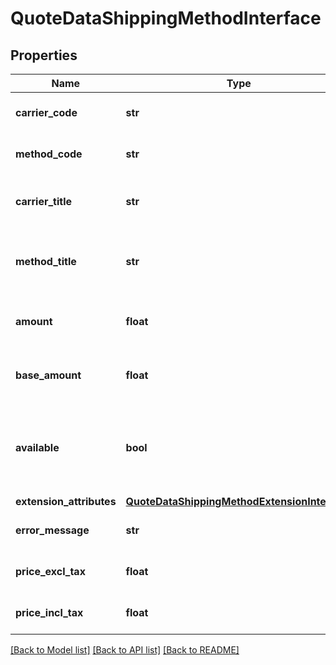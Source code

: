 # QuoteDataShippingMethodInterface

## Properties
Name | Type | Description | Notes
------------ | ------------- | ------------- | -------------
**carrier_code** | **str** | Shipping carrier code. | 
**method_code** | **str** | Shipping method code. | 
**carrier_title** | **str** | Shipping carrier title. Otherwise, null. | [optional] 
**method_title** | **str** | Shipping method title. Otherwise, null. | [optional] 
**amount** | **float** | Shipping amount in store currency. | 
**base_amount** | **float** | Shipping amount in base currency. | 
**available** | **bool** | The value of the availability flag for the current shipping method. | 
**extension_attributes** | [**QuoteDataShippingMethodExtensionInterface**](QuoteDataShippingMethodExtensionInterface.md) |  | [optional] 
**error_message** | **str** | Shipping Error message. | 
**price_excl_tax** | **float** | Shipping price excl tax. | 
**price_incl_tax** | **float** | Shipping price incl tax. | 

[[Back to Model list]](../README.md#documentation-for-models) [[Back to API list]](../README.md#documentation-for-api-endpoints) [[Back to README]](../README.md)


